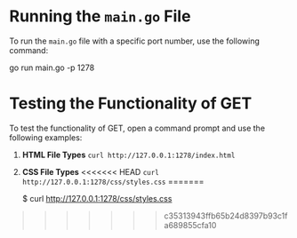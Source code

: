 # Running the `main.go` File

To run the `main.go` file with a specific port number, use the following command:

go run main.go -p 1278

# Testing the Functionality of GET

To test the functionality of GET, open a command prompt and use the following examples:

1. **HTML File Types**
`curl http://127.0.0.1:1278/index.html`

2. **CSS File Types**
<<<<<<< HEAD
`curl http://127.0.0.1:1278/css/styles.css`
=======

    $ curl http://127.0.0.1:1278/css/styles.css
>>>>>>> c35313943ffb65b24d8397b93c1fa689855cfa10
